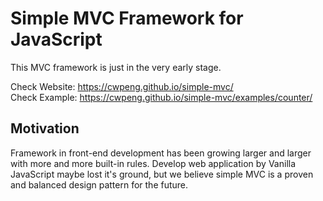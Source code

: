 # Simple MVC Framework for JavaScript
This MVC framework is just in the very early stage.  
  
Check Website: https://cwpeng.github.io/simple-mvc/  
Check Example: https://cwpeng.github.io/simple-mvc/examples/counter/  

## Motivation

Framework in front-end development has been growing larger and larger with more and more built-in rules. Develop web application by Vanilla JavaScript maybe lost it's ground, but we believe simple MVC is a proven and balanced design pattern for the future.
